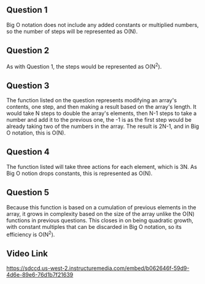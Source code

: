 ## Question 1

Big O notation does not include any added constants or multiplied numbers, so the number of steps will be represented as O(N).

## Question 2

As with Question 1, the steps would be represented as O(N<sup>2</sup>).

## Question 3

The function listed on the question represents modifying an array's contents, one step, and then making a result based on the array's length. It would take N steps to double the array's elements, then N-1 steps to take a number and add it to the previous one, the -1 is as the first step would be already taking two of the numbers in the array. The result is 2N-1, and in Big O notation, this is O(N).

## Question 4

The function listed will take three actions for each element, which is 3N. As Big O notion drops constants, this is represented as O(N).

## Question 5

Because this function is based on a cumulation of previous elements in the array, it grows in complexity based on the size of the array unlike the O(N) functions in previous questions. This closes in on being quadratic growth, with constant multiples that can be discarded in Big O notation, so its efficiency is O(N<sup>2</sup>).

## Video Link

https://sdccd.us-west-2.instructuremedia.com/embed/b062646f-59d9-4d6e-89e6-76d1b7f21639
